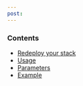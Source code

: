 ```yaml
---
post: 
---
```


### Contents

*   [Redeploy your stack](#redeploy)
*   [Usage](#usage-redeploy)
*   [Parameters](#params-redeploy)
*   [Example](#example-redeploy)
    
   



